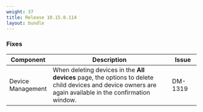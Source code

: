 ```yaml
---
weight: 37
title: Release 10.15.0.114
layout: bundle
---
```


<!--10.15.0.80 - 10.15.0.114-->


### Fixes

<div><table ><colgroup>
<col style="width: 15%;"><col style="width: 70%;"><col style="width: 15%;"></colgroup>
<thead><tr>
<th>
Component</th>
<th>
Description</th>
<th>
Issue</th>
</tr>
</thead><tbody>

<tr>
<td>
Device Management</td>
<td> When deleting devices in the <b>All devices</b> page, the options to delete child devices and device owners are again available in the confirmation window. </td>
<td>
DM-1319</td>
</tr>

</tbody></table></div>
